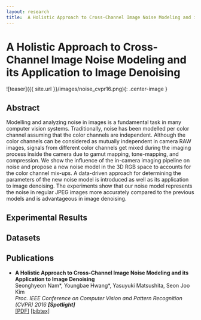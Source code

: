 ```yaml
---
layout: research
title:  A Holistic Approach to Cross-Channel Image Noise Modeling and its Application to Image Denoising
---
```


A Holistic Approach to Cross-Channel Image Noise Modeling and its Application to Image Denoising
================================

![teaser]({{ site.url }}/images/noise_cvpr16.png){: .center-image }

Abstract
-------------------------

Modelling and analyzing noise in images is a fundamental task in many computer vision systems. Traditionally, noise has been modelled per color channel assuming that the color channels are independent. Although the color channels can be considered as mutually independent in camera RAW images, signals from different color channels get mixed during the imaging process inside the camera due to gamut mapping, tone-mapping, and compression. We show the influence of the in-camera imaging pipeline on noise and propose a new noise model in the 3D RGB space to accounts for the color channel mix-ups. A data-driven approach for determining the parameters of the new noise model is introduced as well as its application to image denoising. The experiments show that our noise model represents the noise in regular JPEG images more accurately compared to the previous models and is advantageous in image denoising.

Experimental Results
-------------------------------



Datasets
------------------------



Publications
------------

* **A Holistic Approach to Cross-Channel Image Noise Modeling and its Application to Image Denoising**<br />
Seonghyeon Nam\*, Youngbae Hwang\*, Yasuyuki Matsushita, Seon Joo Kim<br />
*Proc. IEEE Conference on Computer Vision and Pattern Recognition (CVPR) 2016 **[Spotlight]***<br />
[\[PDF\]]() [\[bibtex\]]()